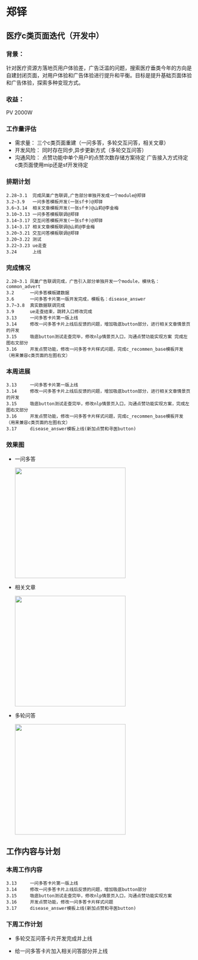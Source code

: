# 郑铎

## 医疗c类页面迭代（开发中）

### 背景：
  针对医疗资源方落地页用户体验差，广告泛滥的问题，搜索医疗垂类今年的方向是自建封闭页面，对用户体验和广告体验进行提升和平衡。目标是提升基础页面体验和广告体验，探索多种变现方式。

### 收益：
PV 2000W

### 工作量评估
* 需求量：
    三个c类页面重建（一问多答，多轮交互问答，相关文章）
* 开发风险：
    同时存在同步,异步更新方式（多轮交互问答）
* 沟通风险：
    点赞功能中单个用户的点赞次数存储方案待定
    广告接入方式待定
    c类页面使用mip还是sf开发待定

### 排期计划

    2.28~3.1  完成凤巢广告联调,广告部分单独开发成一个module@郑铎
    3.2~3.9   一问多答模板开发(一张sf卡)@郑铎
    3.6~3.14  相关文章模板开发(一张sf卡)@山莉@李金梅
    3.10~3.13 一问多答模板联调@郑铎
    3.14~3.17 交互问答模板开发(一张sf卡)@郑铎
    3.14~3.17 相关文章模板联调@山莉@李金梅
    3.20~3.21 交互问答模板联调@郑铎
    3.20~3.22 测试
    3.22~3.23 ue走查
    3.24      上线 
 

### 完成情况

    2.28~3.1 凤巢广告联调完成，广告引入部分单独开发一个module，模块名：common_advert
    3.2      一问多答模板建数据
    3.6      一问多答卡片第一版开发完成，模板名：disease_answer
    3.7~3.8  真实数据联调完成
    3.9      ue走查结束，跳转入口修改完成
    3.13     一问多答卡片第一版上线
    3.14     修改一问多答卡片上线后反馈的问题，增加吸底button部分，进行相关文章情景页的开发
    3.15     吸底button测试走查完毕，修改nlp情景页入口，沟通点赞功能实现方案 完成左图右文部分
    3.16     开发点赞功能，修改一问多答卡片样式问题，完成c_recommen_base模板开发（用来兼容c类页面的左图右文）

### 本周进展

    3.13     一问多答卡片第一版上线
    3.14     修改一问多答卡片上线后反馈的问题，增加吸底button部分，进行相关文章情景页的开发
    3.15     吸底button测试走查完毕，修改nlp情景页入口，沟通点赞功能实现方案，完成左图右文部分
    3.16     开发点赞功能，修改一问多答卡片样式问题，完成c_recommen_base模板开发（用来兼容c类页面的左图右文）
    3.17     disease_answer模板上线(新加点赞和寻医button)

### 效果图

* 一问多答

    <img src="./img/zhengduo/img03.jpg" width="300px">
* 相关文章

    <img src="./img/zhengduo/img04.jpg" width="300px">

* 多轮问答

    <img src="./img/zhengduo/img05.jpg" width="300px">

## 工作内容与计划

### 本周工作内容

    3.13     一问多答卡片第一版上线
    3.14     修改一问多答卡片上线后反馈的问题，增加吸底button部分
    3.15     吸底button测试走查完毕，修改nlp情景页入口，沟通点赞功能实现方案
    3.16     开发点赞功能，修改一问多答卡片样式问题
    3.17     disease_answer模板上线(新加点赞和寻医button)


### 下周工作计划

* 多轮交互问答卡片开发完成并上线

* 给一问多答卡片加入相关问答部分并上线
